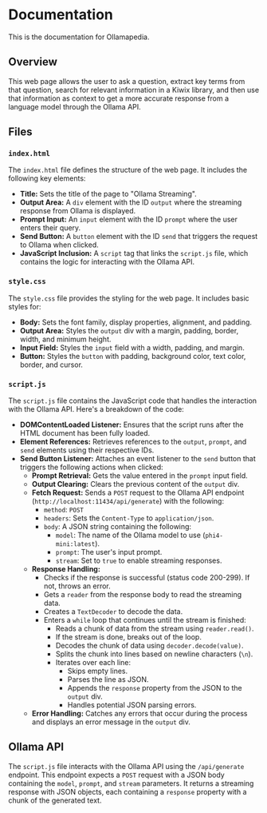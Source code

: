 # Documentation

This is the documentation for Ollamapedia.

## Overview

This web page allows the user to ask a question, extract key terms from that question, search for relevant information in a Kiwix library, and then use that information as context to get a more accurate response from a language model through the Ollama API.

## Files

### `index.html`

The `index.html` file defines the structure of the web page. It includes the following key elements:

*   **Title:** Sets the title of the page to "Ollama Streaming".
*   **Output Area:** A `div` element with the ID `output` where the streaming response from Ollama is displayed.
*   **Prompt Input:** An `input` element with the ID `prompt` where the user enters their query.
*   **Send Button:** A `button` element with the ID `send` that triggers the request to Ollama when clicked.
*   **JavaScript Inclusion:** A `script` tag that links the `script.js` file, which contains the logic for interacting with the Ollama API.

### `style.css`

The `style.css` file provides the styling for the web page. It includes basic styles for:

*   **Body:** Sets the font family, display properties, alignment, and padding.
*   **Output Area:** Styles the `output` div with a margin, padding, border, width, and minimum height.
*   **Input Field:** Styles the `input` field with a width, padding, and margin.
*   **Button:** Styles the `button` with padding, background color, text color, border, and cursor.

### `script.js`

The `script.js` file contains the JavaScript code that handles the interaction with the Ollama API. Here's a breakdown of the code:

*   **DOMContentLoaded Listener:** Ensures that the script runs after the HTML document has been fully loaded.
*   **Element References:** Retrieves references to the `output`, `prompt`, and `send` elements using their respective IDs.
*   **Send Button Listener:** Attaches an event listener to the `send` button that triggers the following actions when clicked:
    *   **Prompt Retrieval:** Gets the value entered in the `prompt` input field.
    *   **Output Clearing:** Clears the previous content of the `output` div.
    *   **Fetch Request:** Sends a `POST` request to the Ollama API endpoint (`http://localhost:11434/api/generate`) with the following:
        *   `method`: `POST`
        *   `headers`: Sets the `Content-Type` to `application/json`.
        *   `body`: A JSON string containing the following:
            *   `model`: The name of the Ollama model to use (`phi4-mini:latest`).
            *   `prompt`: The user's input prompt.
            *   `stream`: Set to `true` to enable streaming responses.
    *   **Response Handling:**
        *   Checks if the response is successful (status code 200-299). If not, throws an error.
        *   Gets a `reader` from the response body to read the streaming data.
        *   Creates a `TextDecoder` to decode the data.
        *   Enters a `while` loop that continues until the stream is finished:
            *   Reads a chunk of data from the stream using `reader.read()`.
            *   If the stream is done, breaks out of the loop.
            *   Decodes the chunk of data using `decoder.decode(value)`.
            *   Splits the chunk into lines based on newline characters (`\n`).
            *   Iterates over each line:
                *   Skips empty lines.
                *   Parses the line as JSON.
                *   Appends the `response` property from the JSON to the `output` div.
                *   Handles potential JSON parsing errors.
    *   **Error Handling:** Catches any errors that occur during the process and displays an error message in the `output` div.

## Ollama API

The `script.js` file interacts with the Ollama API using the `/api/generate` endpoint. This endpoint expects a `POST` request with a JSON body containing the `model`, `prompt`, and `stream` parameters. It returns a streaming response with JSON objects, each containing a `response` property with a chunk of the generated text.